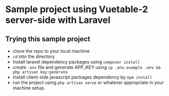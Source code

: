 # Sample project using Vuetable-2 server-side with Laravel

## Trying this sample project
- clone the repo to your local machine
- `cd` into the directory
- install laravel dependency packages using `composer install`
- create `.env` file and generate APP_KEY using `cp .env.example .env && php artisan key:generate`
- install client-side javascript packages dependency by `npm install`
- run the project using `php artisan serve` or whatever appropriate in your machine setup.
